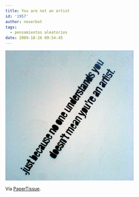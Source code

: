 ```yaml
---
title: You are not an artist
id: '1957'
author: neverbot
tags:
  - pensamientos aleatorios
date: 2009-10-26 09:54:45
---
```


[![](./you-are-not-an-artist/tumblr_kr6n8kTV3I1qzyrwvo1_400.jpg)](http://papertissue.tumblr.com/post/210378729)

Vía [PaperTissue](http://papertissue.tumblr.com/post/210378729).